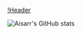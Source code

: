 [!Header](https://github.com/Aisarr/test_repo/blob/main/HI%20I'M.png?raw=true)

![Aisarr's GitHub stats](https://github-readme-stats.vercel.app/api?username=Aisarr&hide=stars,commits,prs,issues,contribs&theme=radical)